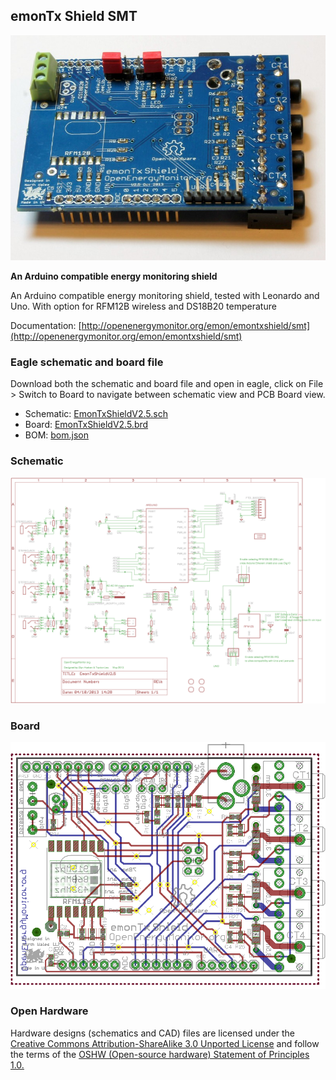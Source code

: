 ## emonTx Shield SMT

![photo.jpg](photo.jpg)

**An Arduino compatible energy monitoring shield**

An Arduino compatible energy monitoring shield, tested with Leonardo and Uno. With option for RFM12B wireless and DS18B20 temperature

Documentation: [http://openenergymonitor.org/emon/emontxshield/smt](http://openenergymonitor.org/emon/emontxshield/smt)

### Eagle schematic and board file

Download both the schematic and board file and open in eagle, click on File > Switch to Board to navigate between schematic view and PCB Board view.

- Schematic: [EmonTxShieldV2.5.sch](EmonTxShieldV2.5.sch)
- Board: [EmonTxShieldV2.5.brd](EmonTxShieldV2.5.brd)
- BOM: [bom.json](bom.json)

### Schematic

![schematic.png](schematic.png)

### Board

![board.png](board.png)

### Open Hardware

Hardware designs (schematics and CAD) files are licensed under the [Creative Commons Attribution-ShareAlike 3.0 Unported License](http://creativecommons.org/licenses/by-sa/3.0/) and follow the terms of the [OSHW (Open-source hardware) Statement of Principles 1.0.](http://freedomdefined.org/OSHW)
